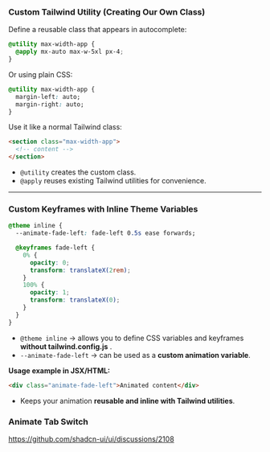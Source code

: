### **Custom Tailwind Utility (Creating Our Own Class)**

Define a reusable class that appears in autocomplete:

```css
@utility max-width-app {
  @apply mx-auto max-w-5xl px-4;
}
```

Or using plain CSS:

```css
@utility max-width-app {
  margin-left: auto;
  margin-right: auto;
}
```

Use it like a normal Tailwind class:

```html
<section class="max-width-app">
  <!-- content -->
</section>
```

- `@utility` creates the custom class.
- `@apply` reuses existing Tailwind utilities for convenience.

---

### **Custom Keyframes with Inline Theme Variables**

```css
@theme inline {
  --animate-fade-left: fade-left 0.5s ease forwards;

  @keyframes fade-left {
    0% {
      opacity: 0;
      transform: translateX(2rem);
    }
    100% {
      opacity: 1;
      transform: translateX(0);
    }
  }
}
```

- `@theme inline` → allows you to define CSS variables and keyframes **without tailwind.config.js** .
- `--animate-fade-left` → can be used as a **custom animation variable**.

**Usage example in JSX/HTML:**

```html
<div class="animate-fade-left">Animated content</div>
```

- Keeps your animation **reusable and inline with Tailwind utilities**.

### **Animate Tab Switch**

https://github.com/shadcn-ui/ui/discussions/2108
